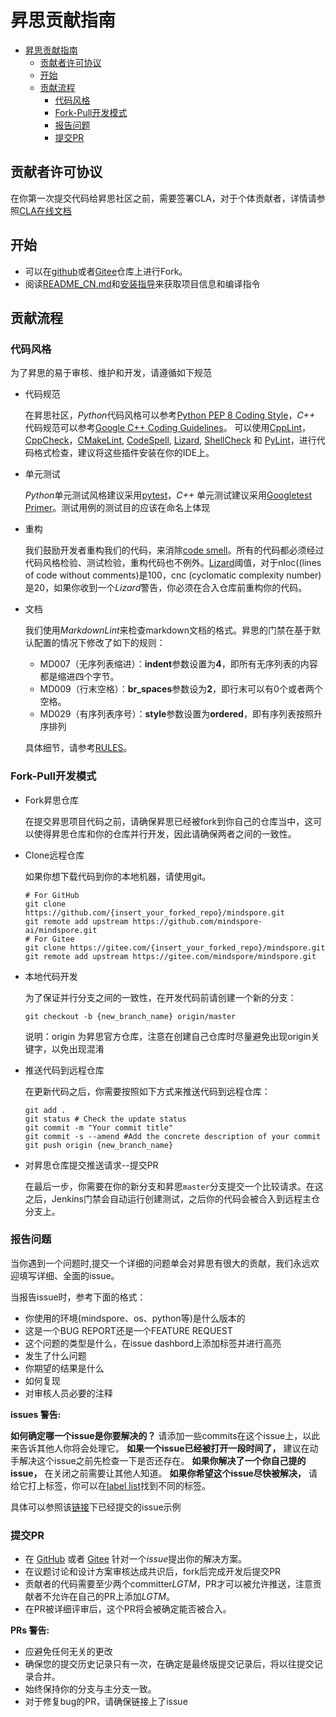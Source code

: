 # 昇思贡献指南

<!-- TOC -->

- [昇思贡献指南](#昇思贡献指南)
    - [贡献者许可协议](#贡献者许可协议)
    - [开始](#开始)
    - [贡献流程](#贡献流程)
        - [代码风格](#代码风格)
        - [Fork-Pull开发模式](#fork-pull开发模式)
        - [报告问题](#报告问题)
        - [提交PR](#提交-pr)

<!-- /TPC -->

## 贡献者许可协议

在你第一次提交代码给昇思社区之前，需要签署CLA，对于个体贡献者，详情请参照[CLA在线文档](https://www.mindspore.cn/icla)

## 开始

- 可以在[github](https://github.com/mindspore-ai/mindspore)或者[Gitee](https://gitee.com/mindspore/mindspore)仓库上进行Fork。
- 阅读[README_CN.md](README_CN.md)和[安装指导](https://www.mindspore.cn/install)来获取项目信息和编译指令

## 贡献流程

### 代码风格

为了昇思的易于审核、维护和开发，请遵循如下规范

- 代码规范

    在昇思社区，*Python*代码风格可以参考[Python PEP 8 Coding Style](https://pep8.org/)，*C++* 代码规范可以参考[Google C++ Coding Guidelines](http://google.github.io/styleguide/cppguide.html)。
    可以使用[CppLint](https://github.com/cpplint/cpplint)，[CppCheck](http://cppcheck.sourceforge.net)，[CMakeLint](https://github.com/cmake-lint/cmake-lint), [CodeSpell](https://github.com/codespell-project/codespell), [Lizard](http://www.lizard.ws), [ShellCheck](https://github.com/koalaman/shellcheck) 和 [PyLint](https://pylint.org)，进行代码格式检查，建议将这些插件安装在你的IDE上。

- 单元测试

    *Python*单元测试风格建议采用[pytest](http://www.pytest.org/en/latest/)，*C++* 单元测试建议采用[Googletest Primer](https://github.com/google/googletest/blob/master/docs/primer.md)。测试用例的测试目的应该在命名上体现

- 重构

    我们鼓励开发者重构我们的代码，来消除[code smell](https://en.wikipedia.org/wiki/Code_smell)。所有的代码都必须经过代码风格检验、测试检验，重构代码也不例外。[Lizard](http://www.lizard.ws)阈值，对于nloc((lines of code without comments)是100，cnc (cyclomatic complexity number)是20，如果你收到一个*Lizard*警告，你必须在合入仓库前重构你的代码。

- 文档

    我们使用*MarkdownLint*来检查markdown文档的格式。昇思的门禁在基于默认配置的情况下修改了如下的规则：
    - MD007（无序列表缩进）：**indent**参数设置为**4**，即所有无序列表的内容都是缩进四个字节。
    - MD009（行末空格）：**br_spaces**参数设为**2**，即行末可以有0个或者两个空格。
    - MD029（有序列表序号）：**style**参数设置为**ordered**，即有序列表按照升序排列

    具体细节，请参考[RULES](https://github.com/markdownlint/markdownlint/blob/master/docs/RULES.md)。

### Fork-Pull开发模式

- Fork昇思仓库

    在提交昇思项目代码之前，请确保昇思已经被fork到你自己的仓库当中，这可以使得昇思仓库和你的仓库并行开发，因此请确保两者之间的一致性。

- Clone远程仓库

    如果你想下载代码到你的本地机器，请使用git。

    ```shell
    # For GitHub
    git clone https://github.com/{insert_your_forked_repo}/mindspore.git
    git remote add upstream https://github.com/mindspore-ai/mindspore.git
    # For Gitee
    git clone https://gitee.com/{insert_your_forked_repo}/mindspore.git
    git remote add upstream https://gitee.com/mindspore/mindspore.git
    ```

- 本地代码开发

   为了保证并行分支之间的一致性，在开发代码前请创建一个新的分支：

    ```shell
    git checkout -b {new_branch_name} origin/master
    ```

   说明：origin 为昇思官方仓库，注意在创建自己仓库时尽量避免出现origin关键字，以免出现混淆

- 推送代码到远程仓库

    在更新代码之后，你需要按照如下方式来推送代码到远程仓库：

    ```shell
    git add .
    git status # Check the update status
    git commit -m "Your commit title"
    git commit -s --amend #Add the concrete description of your commit
    git push origin {new_branch_name}
    ```

- 对昇思仓库提交推送请求--提交PR

    在最后一步，你需要在你的新分支和昇思`master`分支提交一个比较请求。在这之后，Jenkins门禁会自动运行创建测试，之后你的代码会被合入到远程主仓分支上。

### 报告问题

当你遇到一个问题时,提交一个详细的问题单会对昇思有很大的贡献，我们永远欢迎填写详细、全面的issue。

当报告issue时，参考下面的格式：

- 你使用的环境(mindspore、os、python等)是什么版本的
- 这是一个BUG REPORT还是一个FEATURE REQUEST
- 这个问题的类型是什么，在issue dashbord上添加标签并进行高亮
- 发生了什么问题
- 你期望的结果是什么
- 如何复现
- 对审核人员必要的注释

**issues 警告:**

**如何确定哪一个issue是你要解决的？** 请添加一些commits在这个issue上，以此来告诉其他人你将会处理它。
**如果一个issue已经被打开一段时间了，** 建议在动手解决这个issue之前先检查一下是否还存在。
**如果你解决了一个你自己提的issue，** 在关闭之前需要让其他人知道。
**如果你希望这个issue尽快被解决，** 请给它打上标签，你可以在[label list](https://gitee.com/mindspore/community/blob/master/sigs/dx/docs/labels.md)找到不同的标签。

具体可以参照该[链接](https://gitee.com/mindspore/models/issues)下已经提交的issue示例

### 提交PR

- 在 [GitHub](https://github.com/mindspore-ai/mindspore/issues) 或者 [Gitee](https://gitee.com/mindspore/mindspore/issues) 针对一个*issue*提出你的解决方案。
- 在议题讨论和设计方案审核达成共识后，fork后完成开发后提交PR
- 贡献者的代码需要至少两个committer*LGTM*，PR才可以被允许推送，注意贡献者不允许在自己的PR上添加*LGTM*。
- 在PR被详细评审后，这个PR将会被确定能否被合入。

**PRs 警告:**

- 应避免任何无关的更改
- 确保您的提交历史记录只有一次，在确定是最终版提交记录后，将以往提交记录合并。
- 始终保持你的分支与主分支一致。
- 对于修复bug的PR，请确保链接上了issue
